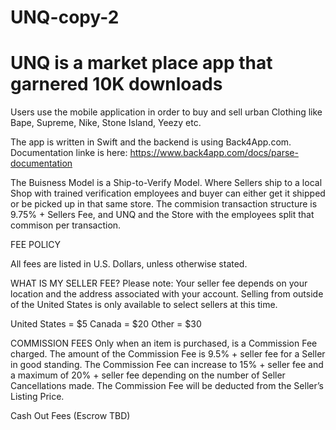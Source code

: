 # UNQ-copy-2
# UNQ is a market place app that garnered 10K downloads 

Users use the mobile application in order to buy and sell urban Clothing like Bape, Supreme, Nike, Stone Island, Yeezy etc.

The app is written in Swift and the backend is using Back4App.com. Documentation linke is here: https://www.back4app.com/docs/parse-documentation 

The Buisness Model is a Ship-to-Verify Model. Where Sellers ship to a local Shop with trained verification employees and buyer can either get it shipped or be picked up in that same store. The commision transaction structure is 9.75% + Sellers Fee, and UNQ and the Store with the employees split that commison per transaction.


FEE POLICY


All fees are listed in U.S. Dollars, unless otherwise stated.

WHAT IS MY SELLER FEE?
Please note: Your seller fee depends on your location and the address associated with your account. Selling from outside of the United States is only available to select sellers at this time.

United States = $5
Canada = $20
Other = $30

COMMISSION FEES
Only when an item is purchased, is a Commission Fee charged. The amount of the Commission Fee is 9.5% + seller fee for a Seller in good standing. The Commission Fee can increase to 15% + seller fee and a maximum of 20% + seller fee depending on the number of Seller Cancellations made. The Commission Fee will be deducted from the Seller’s Listing Price.

Cash Out Fees (Escrow TBD)
